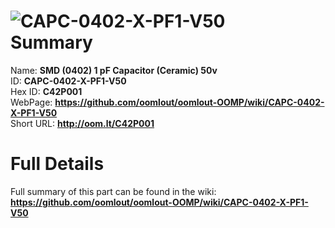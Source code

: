 
![CAPC-0402-X-PF1-V50](https://github.com/oomlout/oomlout-OOMP/blob/master/parts/CAPC-0402-X-PF1-V50/CAPC-0402-X-PF1-V50_420.jpg)   
Summary
=================
  
Name: __SMD (0402) 1 pF Capacitor (Ceramic) 50v__    
ID: __CAPC-0402-X-PF1-V50__   
Hex ID: __C42P001__   
WebPage: __https://github.com/oomlout/oomlout-OOMP/wiki/CAPC-0402-X-PF1-V50__   
Short URL: __http://oom.lt/C42P001__   

Full Details
==========================
Full summary of this part can be found in the wiki:   
__https://github.com/oomlout/oomlout-OOMP/wiki/CAPC-0402-X-PF1-V50__    

